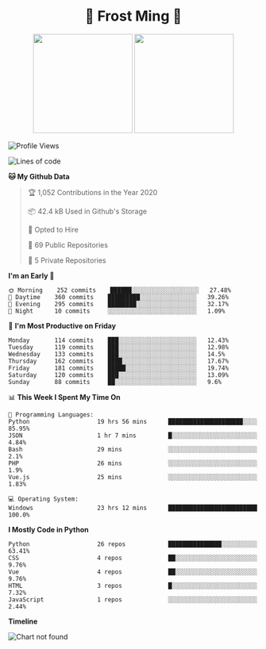 <h1 align="center">🦄 Frost Ming 🐍</h1>

<p align="center">
  <img height="200" src="https://github-readme-stats.vercel.app/api?username=frostming&show_icons=true&theme=dracula&include_all_commits=true" />
  <img height="200" src="https://github-readme-stats.vercel.app/api/top-langs/?username=frostming&theme=dracula&show_icons=true" />
</p>

<!--START_SECTION:waka-->
![Profile Views](http://img.shields.io/badge/Profile%20Views-25-blue)

![Lines of code](https://img.shields.io/badge/From%20Hello%20World%20I%27ve%20Written-14.0%20million%20lines%20of%20code-blue)

**🐱 My Github Data** 

> 🏆 1,052 Contributions in the Year 2020
 > 
> 📦 42.4 kB Used in Github's Storage 
 > 
> 💼 Opted to Hire
 > 
> 📜 69 Public Repositories
 > 
> 🔑 5 Private Repositories 

**I'm an Early 🐤** 

```text
🌞 Morning    252 commits    ██████░░░░░░░░░░░░░░░░░░░   27.48% 
🌆 Daytime    360 commits    █████████░░░░░░░░░░░░░░░░   39.26% 
🌃 Evening    295 commits    ████████░░░░░░░░░░░░░░░░░   32.17% 
🌙 Night      10 commits     ░░░░░░░░░░░░░░░░░░░░░░░░░   1.09%

```
📅 **I'm Most Productive on Friday** 

```text
Monday       114 commits    ███░░░░░░░░░░░░░░░░░░░░░░   12.43% 
Tuesday      119 commits    ███░░░░░░░░░░░░░░░░░░░░░░   12.98% 
Wednesday    133 commits    ███░░░░░░░░░░░░░░░░░░░░░░   14.5% 
Thursday     162 commits    ████░░░░░░░░░░░░░░░░░░░░░   17.67% 
Friday       181 commits    █████░░░░░░░░░░░░░░░░░░░░   19.74% 
Saturday     120 commits    ███░░░░░░░░░░░░░░░░░░░░░░   13.09% 
Sunday       88 commits     ██░░░░░░░░░░░░░░░░░░░░░░░   9.6%

```


📊 **This Week I Spent My Time On** 

```text
💬 Programming Languages: 
Python                   19 hrs 56 mins      █████████████████████░░░░   85.95% 
JSON                     1 hr 7 mins         █░░░░░░░░░░░░░░░░░░░░░░░░   4.84% 
Bash                     29 mins             ░░░░░░░░░░░░░░░░░░░░░░░░░   2.1% 
PHP                      26 mins             ░░░░░░░░░░░░░░░░░░░░░░░░░   1.9% 
Vue.js                   25 mins             ░░░░░░░░░░░░░░░░░░░░░░░░░   1.83%

💻 Operating System: 
Windows                  23 hrs 12 mins      █████████████████████████   100.0%

```

**I Mostly Code in Python** 

```text
Python                   26 repos            ███████████████░░░░░░░░░░   63.41% 
CSS                      4 repos             ██░░░░░░░░░░░░░░░░░░░░░░░   9.76% 
Vue                      4 repos             ██░░░░░░░░░░░░░░░░░░░░░░░   9.76% 
HTML                     3 repos             █░░░░░░░░░░░░░░░░░░░░░░░░   7.32% 
JavaScript               1 repos             ░░░░░░░░░░░░░░░░░░░░░░░░░   2.44%

```


**Timeline**

![Chart not found](https://github.com/frostming/frostming/blob/master/charts/bar_graph.png) 


<!--END_SECTION:waka-->
